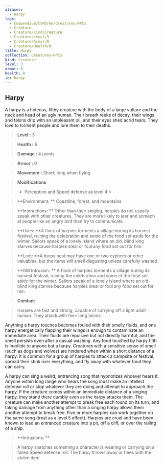```yaml
---
aliases:
  - Harpy
tags:
  - Compendium/CSRD/en/Creatures-NPCs
  - Creature
  - Creature/Kind/Creature
  - Creature/Level/3
  - Creature/Armor/0
  - Creature/Health/9
title: Harpy
collection: Creatures-NPCs
kind: Creature
level: 3
armor: 0
health: 9
id: Harpy
---
```

## Harpy    
A harpy is a hideous, filthy creature with the body of a large vulture and the neck and head of an ugly human. Their breath reeks of decay, their wings and talons drip with an unpleasant oil, and their eyes shed acrid tears. They love to torment people and lure them to their deaths.    
  
    
> **Level :** 3    
> **Health :** 9    
> **Damage :** 4 points    
> **Armor :** 0    
> **Movement :** Short; long when flying    
> **Modifications**    
>- Perception and Speed defense as level 4 >  
>    
> **Environment: ** Coastline, forest, and mountains    
> **Interactions: ** Other than their singing, harpies do not usually speak with other creatures. They are more likely to jeer and screech at people like an angry bird than try to communicate.    
> **Uses: **A flock of harpies torments a village during its harvest festival, ruining the celebration and some of the food set aside for the winter. Sailors speak of a lonely island where an old, blind king starves because harpies steal or foul any food set out for him.    
> **Loot: **A harpy nest may have one or two cyphers or other valuables, but the items will smell disgusting unless carefully washed.    
> **GM Intrusion: ** A flock of harpies torments a village during its harvest festival, ruining the celebration and some of the food set aside for the winter. Sailors speak of a lonely island where an old, blind king starves because harpies steal or foul any food set out for him.    
  
> **Combat:**   
> Harpies are fast and strong, capable of carrying off a light adult human. They attack with their long talons.   
Anything a harpy touches becomes fouled with their smelly fluids, and one harpy energetically flapping their wings is enough to contaminate an immediate area. Their fluids are repulsive but not directly harmful, and the smell persists even after a casual washing. Any food touched by harpy filth is inedible to anyone but a harpy. Creatures with a sensitive sense of smell (such as dogs and wolves) are hindered when within a short distance of a harpy. It is common for a group of harpies to attack a campsite or festival, spread their stink over everything, and fly away with whatever food they can carry.  
A harpy can sing a weird, entrancing song that hypnotizes whoever hears it. Anyone within long range who hears the song must make an Intellect defense roll or stop whatever they are doing and attempt to approach the harpy. If the creature comes within an immediate distance of a singing harpy, they stand there dumbly even as the harpy attacks them. The creature can make another attempt to break free each round on its turn, and taking damage from anything other than a singing harpy allows them another attempt to break free. Five or more harpies can work together on the same song (treat as a level 5 effect). Harpies are cruel and have been known to lead an entranced creature into a pit, off a cliff, or over the railing of a ship.    
    
  
> **Intrusions: **   
> A harpy snatches something a character is wearing or carrying on a failed Speed defense roll. The harpy throws away or flees with the stolen item    
